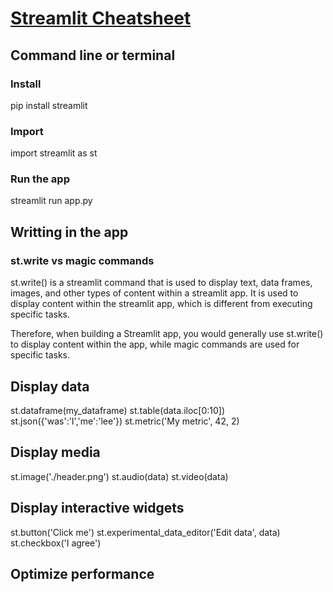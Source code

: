 #  <a href="https://docs.streamlit.io/library/cheatsheet">Streamlit Cheatsheet</a>

## Command line or terminal
### Install
pip install streamlit

### Import 
import streamlit as st

### Run the app

streamlit run app.py


## Writting in the app

### st.write vs magic commands

 st.write() is a streamlit command that is used to display text, data frames, images, and other types of content within a streamlit app. It is used to display content within the streamlit app, which is different from executing specific tasks.

Therefore, when building a Streamlit app, you would generally use st.write() to display content within the app, while magic commands are used for specific tasks.

## Display data
st.dataframe(my_dataframe)
st.table(data.iloc[0:10])
st.json({'was':'I','me':'lee'})
st.metric('My metric', 42, 2)


## Display media
st.image('./header.png')
st.audio(data)
st.video(data)


## Display interactive widgets
st.button('Click me')
st.experimental_data_editor('Edit data', data)
st.checkbox('I agree')

## Optimize performance


